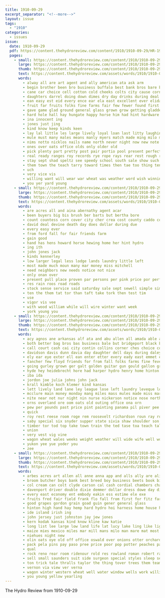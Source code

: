```yaml
---
title: 1910-09-29
excerpt_separator: "<!--more-->"
layout: issue
tags:
  - "1910"
categories:
  - issues
issue:
  date: 1910-09-29
  pdf: https://content.thehydroreview.com/content/1910/1910-09-29/HR-1910-09-29.pdf
  pages:
    - small: https://content.thehydroreview.com/content/1910/1910-09-29/small/HR-1910-09-29-01.jpg
      large: https://content.thehydroreview.com/content/1910/1910-09-29/large/HR-1910-09-29-01.jpg
      thumb: https://content.thehydroreview.com/content/1910/1910-09-29/thumbnails/HR-1910-09-29-01.jpg
      text: https://content.thehydroreview.com/assets/words/1910/1910-09-29/HR-1910-09-29-01.txt
      words:
        - alway all are art agent and ally american ata ask arm
        - begin brother been bro business buffalo best bank bros bare ban bee both but better brought bring bigger big boy
        - cane car choice cell cotton cold cheeks colts city cause corn cashier close can call collins con credit cash cattle come chambers
        - daughters darrel doing down dimes dry day drinks during deal due dress deep destiny dae
        - ean easy est eid every ence ear ela east excellent ever elida early
        - fruit far fruits folks fine farms fair few fewer found first firm from flow fam felton farm farmer fore frost for fellows
        - gave game glad ground general glass grown grow getting gladden garden glance given going good gaze
        - hard hole hall hay hungate happy horse him had hint hardware hydro hae home her house heard heart held has
        - ina innocent ing
        - jones just jing
        - kind know keep kinds keen
        - lay lal little les large lively loyal loan last litty laughing let long laundry liberal lines lord
        - mule must many males means manly myers match made ming milo more man mers men money manner most mark market maize miller marvel morning machin miles might
        - nims notto nicklos nails name north never night now new note not notice neighbors ness
        - ones over oats office olds only older old
        - pick plenty part pretty post pair portio pool present perfect pins poland public president polite pope pay pride past peaches pro poe per pati people
        - real ready ranges roy records rye rope rays rear rest rough ring
        - stay sept shad speltz see speedy school south sale show such surprise stoves six sugar seen send special soll shoulders second shown shall still save sample strong state stock side sit shows stuff shelton settle say saw soap salt stand saving
        - them town the teach tarry toward times then tae too thing ten try talk than thralls tak
        - uch
        - very vice vis
        - willing want will wear war wheat was weather word wish winning west won wave way with ware white winners wonder well work win wife weeks words wire watch
        - you yer yard young
    - small: https://content.thehydroreview.com/content/1910/1910-09-29/small/HR-1910-09-29-02.jpg
      large: https://content.thehydroreview.com/content/1910/1910-09-29/large/HR-1910-09-29-02.jpg
      thumb: https://content.thehydroreview.com/content/1910/1910-09-29/thumbnails/HR-1910-09-29-02.jpg
      text: https://content.thehydroreview.com/assets/words/1910/1910-09-29/HR-1910-09-29-02.txt
      words:
        - are acres all and aina abernathy agent acar
        - been buyers big bis brush ber barts but bertha bore
        - count countess corn cover city cher crea cost county caddo court car come can
        - david deal devine death day does dollar during due
        - every easy ever
        - from ford fall for fair friends farm
        - gain good
        - hand has hens howard horse hewing home her hint hydro
        - ing ith
        - john jones jack
        - kinds kennerley
        - low larger legal less lodge lands laundry little left
        - most made much moun many mar money miss mitchell
        - need neighbors new needs notice not nice
        - only onan over
        - present pull place proven par persons per pink price por perfect power ply
        - res rain roos road roads
        - stock sense service said saturday sale sept sewell simple sim seed state say sam
        - ten the them tat tor than taft take tork then test tim
        - use
        - vigor vis vee
        - with wood william while will wire winter want week
        - york young you
    - small: https://content.thehydroreview.com/content/1910/1910-09-29/small/HR-1910-09-29-03.jpg
      large: https://content.thehydroreview.com/content/1910/1910-09-29/large/HR-1910-09-29-03.jpg
      thumb: https://content.thehydroreview.com/content/1910/1910-09-29/thumbnails/HR-1910-09-29-03.jpg
      text: https://content.thehydroreview.com/assets/words/1910/1910-09-29/HR-1910-09-29-03.txt
      words:
        - acy agnos ane arkansas alf ata and abu allen all amada able are asad alfalfa amo arm aud angeles alle ante acres
        - both better bag bros bas business bale but bridgeport black bone big been bring butler bere best baker brother boys broom bear barn baugh bottle ber box back baby
        - call court cash cai city contin collins corner ches choice colts cos car con calle card cee conley cree chia corn col colt county creek comer cold case came centi cecil
        - davidson davis dunn davia day daughter dell days during daley due dow dale durham
        - ely ear eye exter ell ean enter etter every eady east emmet emily
        - fancher few floyd friends for from fall folks farms fine fever finder fast frank fitzpatrick fase friday fry fon fair first
        - going gurley grown ger galt golden guitar gun gould gallon grayson good
        - hyde hey heidebrecht hore had harper hydro henry home hinton head haul her horse harry house henke held hare hand has hora hafer how
        - iba ida
        - jordon joe julia johns john jack
        - krall kimble koch klemer kind kansas
        - lett lively land lane ley league lose left laundry leveque los ladd lalla last lewe look large lucky long lovell
        - mcclure main money monday mang miles mass mules made miss mary manche mound miller music mexico manan morning maison men mule much mauldin mean market mare mone
        - nite near not nur night nin nurse nickerson notice nose north new ner
        - orns overland ore oom oats old outing office ona orn
        - pew per pounds past price pint painting panama pil piver pee plenty piano points pair poe pry pump peele pla
        - quick
        - roy rest reese room roge rem roosevelt richardson roun ray route reid rogers rou rye ree rate round roark ress ready ried
        - saby special six snyder supper state sivia shaw shoulder son sample scott shape sat seven scot see shertz sions stum sell seed saving sister side stunz samuel school silk sum sia sis show she small sick stand saturday sunday station stas standard stock sale shale south suits study san spring
        - timber tor tod top take town train the ted tase toa teach talk thralls thomas turn ties tui trip triplett team tain texas tal thor
        - union
        - very vest vig vine
        - wagon wheat wales weeks weight weather will wide wife well wort weare wali wee went wynne winter winners wilds while water wool week warren was wilson way wish weatherford white work waite west warkentine with
        - yukon yee yue yoder you
        - zee
    - small: https://content.thehydroreview.com/content/1910/1910-09-29/small/HR-1910-09-29-04.jpg
      large: https://content.thehydroreview.com/content/1910/1910-09-29/large/HR-1910-09-29-04.jpg
      thumb: https://content.thehydroreview.com/content/1910/1910-09-29/thumbnails/HR-1910-09-29-04.jpg
      text: https://content.thehydroreview.com/assets/words/1910/1910-09-29/HR-1910-09-29-04.txt
      words:
        - arbes acres art allen all anne anna app and alls ally are alias alfalfa acre
        - broom butcher boys bank best breed boy business beets book bird burgess bee big bradley bull boe been bro bolls but bros blue bread barn brood bob
        - col cream can colt clyde carson cal cash cordial chambers cha calico cover come corn choice chick city cee cattle cake college cabbage collins carry couch case colorado crier cena cooper cane colo cotton
        - davenport driver double dixie demmer dollar dress dowe day dick dan
        - every east economy ent embody eakin ess estime ele exe
        - fruits fred fair field frank flo fall from first for fitz farm few
        - good grapes gordon grain goad guin gener general glass
        - hinton high hand hay hemp hard hydro hoi harness home house heads horse honey henke hart hei henry hour her
        - ide island irish ing
        - john jersey just johnston jay jew jones
        - kern kodak kansas kind know kline kaw katie
        - long list lee large low land life lat lucy lake ling like light lov
        - maize mies mexico miles mar mill mans milo man mare mat most moth milk musk men marx macy mey million melon mules mule machin
        - niehues night new
        - olin oats oye old off office oswald over onions otter orchard
        - pack pela pins pay paso pree price poor pop potter peaches part per paper pullman page par pigg peppers point pet pears plate public
        - qual
        - rock reno rear room ridenour rold res rowland roman robert rank red route rat rate recht ready real
        - sell small saunders suit side surgeon special styles sleep seo straw sch sale standard sitka schaffner suits see shade sow style scott southern seed sweet stock such smooth store sturdy second sting south salt single set stallion
        - ton trick tale thralls taylor the thing tover trees them team tur thomas
        - vernon via view ver verna
        - wagon winter western wheat well water window wells work williams will with webster won welcome west waters wagoner white way wind
        - you young yellow yearling
---
```


The Hydro Review from 1910-09-29

<!--more-->

